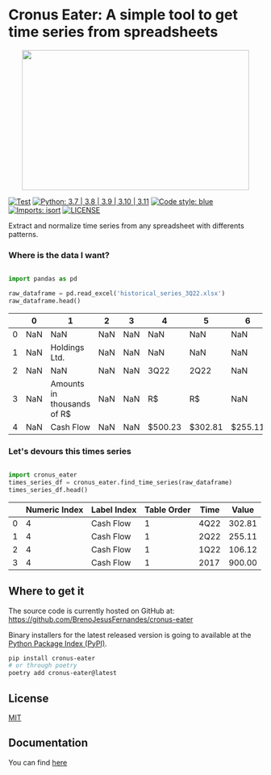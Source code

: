 # Cronus Eater: A simple tool to get time series from spreadsheets

<div align="center">
  <img width="450" height="278" src="https://raw.githubusercontent.com/breno-jesus-fernandes/cronus-eater/5e3a88709eeb845fa24b1dff5b9d3039a88c3d9c/docs/img/cronus-eater-logo.png"><br>
</div>

[![Test](https://github.com/BrenoJesusFernandes/cronus-eater/actions/workflows/test.yaml/badge.svg)](https://github.com/BrenoJesusFernandes/cronus-eater/actions/workflows/test.yaml) [![Python: 3.7 | 3.8 | 3.9 | 3.10 | 3.11](https://img.shields.io/badge/Python-3.7%20%7C%203.8%20%7C%203.9%20%7C%203.10%20%7C%203.11-blue.svg)](https://pypi.org/project/cronus-eater/)  [![Code style: blue](https://img.shields.io/badge/code%20style-blue-blue.svg)](https://github.com/grantjenks/blue) [![Imports: isort](https://img.shields.io/badge/%20imports-isort-%231674b1?style=flat&labelColor=ef8336)](https://pycqa.github.io/isort/) [![LICENSE](https://img.shields.io/badge/license-MIT-green.svg)](https://github.com/BrenoJesusFernandes/cronus-eater/blob/main/LICENSE)

Extract and normalize time series from any spreadsheet with differents patterns.


### Where is the data I want?

```python

import pandas as pd

raw_dataframe = pd.read_excel('historical_series_3Q22.xlsx')
raw_dataframe.head()

```

|     |  0  |              1              |  2  |  3  |    4     |     5    |    6    |    7     |    8      |  9  |
| --- | --- | --------------------------- | --- | --- | -------  | -------  | ------  | -------  | -------   | ----|
| 0   | NaN | NaN                         | NaN | NaN |   NaN    |   NaN    |   NaN   |    NaN   |    NaN    | NaN |
| 1   | NaN | Holdings Ltd.               | NaN | NaN |   NaN    |   NaN    |   NaN   |    NaN   |    NaN    | NaN |
| 2   | NaN | NaN                         | NaN | NaN |   3Q22   |   2Q22   |   NaN   |   1Q22   |   2022    | NaN |
| 3   | NaN | Amounts in thousands of R$  | NaN | NaN |   R$     |   R$     |   NaN   |    R$    |    R$     | NaN |
| 4   | NaN | Cash Flow                   | NaN | NaN | $500.23  | $302.81  | $255.11 | $106.12  |  $900.00  | NaN |

### Let's devours this times series  

```python

import cronus_eater
times_series_df = cronus_eater.find_time_series(raw_dataframe)
times_series_df.head()

```


|     | Numeric Index | Label Index | Table Order | Time | Value   |
| --- | ------------- | ---------   | ----------- | ---- | ------- |
| 0   |  4            | Cash Flow   | 1           | 4Q22 | 302.81  |
| 1   |  4            | Cash Flow   | 1           | 2Q22 | 255.11  |
| 2   |  4            | Cash Flow   | 1           | 1Q22 | 106.12  |
| 3   |  4            | Cash Flow   | 1           | 2017 | 900.00  |


## Where to get it

The source code is currently hosted on GitHub at: <https://github.com/BrenoJesusFernandes/cronus-eater>

Binary installers for the latest released version is going to available at the [Python Package Index (PyPI)](https://pypi.org/project/cronus-eater).


```sh
pip install cronus-eater
# or through poetry
poetry add cronus-eater@latest
```

## License

[MIT](LICENSE)

## Documentation

You can find [here](docs/)


 